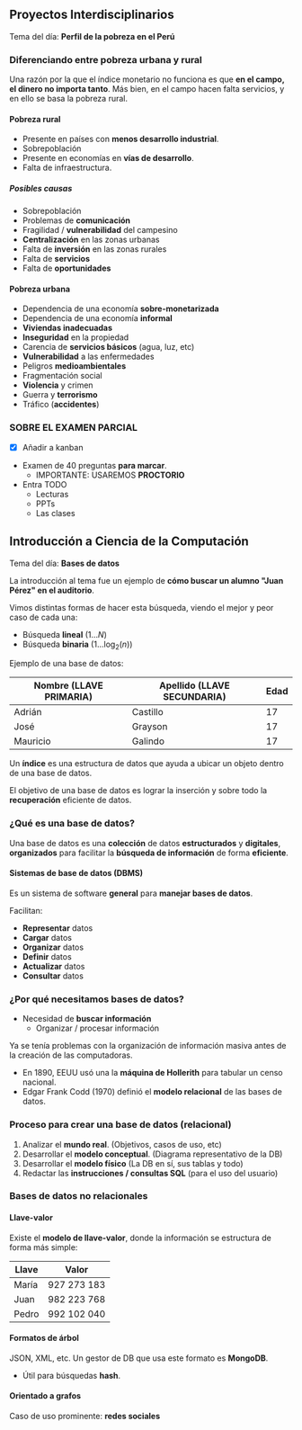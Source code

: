 ## Proyectos Interdisciplinarios

Tema del día: **Perfil de la pobreza en el Perú**

### Diferenciando entre pobreza urbana y rural

Una razón por la que el índice monetario no funciona es que **en el campo, el dinero no importa tanto**. Más bien, en el campo hacen falta servicios, y en ello se basa la pobreza rural.

#### Pobreza rural

- Presente en países con **menos desarrollo industrial**.
- Sobrepoblación
- Presente en economías en **vías de desarrollo**.
- Falta de infraestructura.

##### Posibles causas

- Sobrepoblación
- Problemas de **comunicación**
- Fragilidad / **vulnerabilidad** del campesino
- **Centralización** en las zonas urbanas
- Falta de **inversión** en las zonas rurales
- Falta de **servicios**
- Falta de **oportunidades**

#### Pobreza urbana

- Dependencia de una economía **sobre-monetarizada**
- Dependencia de una economía **informal**
- **Viviendas inadecuadas**
- **Inseguridad** en la propiedad
- Carencia de **servicios básicos** (agua, luz, etc)
- **Vulnerabilidad** a las enfermedades
- Peligros **medioambientales**
- Fragmentación social
- **Violencia** y crimen
- Guerra y **terrorismo**
- Tráfico (**accidentes**)

### SOBRE EL EXAMEN PARCIAL

- [x] Añadir a  kanban

- Examen de 40 preguntas **para marcar**.
	- IMPORTANTE: USAREMOS **PROCTORIO**
- Entra TODO
	- Lecturas
	- PPTs
	- Las clases

## Introducción a Ciencia de la Computación

Tema del día: **Bases de datos**

La introducción al tema fue un ejemplo de **cómo buscar un alumno "Juan Pérez" en el auditorio**.

Vimos distintas formas de hacer esta búsqueda, viendo el mejor y peor caso de cada una:

- Búsqueda **lineal** ($1\dots N$)
- Búsqueda **binaria** ($1\dots \log_{2}(n)$)

Ejemplo de una base de datos:

| Nombre (LLAVE PRIMARIA) | Apellido (LLAVE SECUNDARIA) | Edad |
| ----------------------- | --------------------------- | ---- |
| Adrián                  | Castillo                    | 17   |
| José                    | Grayson                     | 17   |
| Mauricio                | Galindo                     | 17   |

Un **índice** es una estructura de datos que ayuda a ubicar un objeto dentro de una base de datos.

El objetivo de una base de datos es lograr la inserción y sobre todo la **recuperación** eficiente de datos.

### ¿Qué es una base de datos?

Una base de datos es una **colección** de datos **estructurados** y **digitales**, **organizados** para facilitar la **búsqueda de información** de forma **eficiente**.

#### Sistemas de base de datos (DBMS)

Es un sistema de software **general** para **manejar bases de datos**.

Facilitan:

- **Representar** datos
- **Cargar** datos
- **Organizar** datos
- **Definir** datos
- **Actualizar** datos
- **Consultar** datos

### ¿Por qué necesitamos bases de datos?

- Necesidad de **buscar información**
	- Organizar / procesar información

Ya se tenía problemas con la organización de información masiva antes de la creación de las computadoras.

- En 1890, EEUU usó una la **máquina de Hollerith** para tabular un censo nacional.
- Edgar Frank Codd (1970) definió el **modelo relacional** de las bases de datos.

### Proceso para crear una base de datos (relacional)

1. Analizar el **mundo real**. (Objetivos, casos de uso, etc)
2. Desarrollar el **modelo conceptual**. (Diagrama representativo de la DB)
3. Desarrollar el **modelo físico** (La DB en sí, sus tablas y todo)
4. Redactar las **instrucciones / consultas SQL** (para el uso del usuario)

### Bases de datos no relacionales

#### Llave-valor

Existe el **modelo de llave-valor**, donde la información se estructura de forma más simple:

| Llave | Valor       |
| ----- | ----------- |
| María | 927 273 183 |
| Juan  | 982 223 768 |
| Pedro | 992 102 040 |

#### Formatos de árbol

JSON, XML, etc. Un gestor de DB que usa este formato es **MongoDB**.

- Útil para búsquedas **hash**.

#### Orientado a grafos

Caso de uso prominente: **redes sociales**

